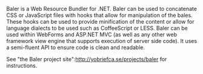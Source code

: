 

Baler is a Web Resource Bundler for .NET.  Baler can be used to concatenate CSS or JavaScript files with hooks that allow for manipulation of the bales.  These hooks can be used to provide minification of the content or allow for language dialects to be used such as CoffeeScript or LESS.  Baler can be used within WebForms and ASP.NET MVC (as well as any other web framework view engine that supports execution of server side code).  It uses a semi-fluent API to ensure code is clean and readable.

See "the Baler project site":http://yobriefca.se/projects/baler for instructions.